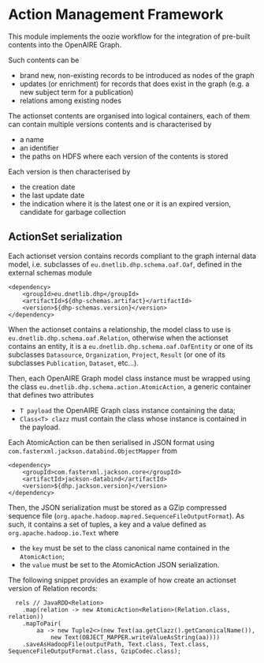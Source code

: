 # Action Management Framework

This module implements the oozie workflow for the integration of pre-built contents into the OpenAIRE Graph.

Such contents can be 

* brand new, non-existing records to be introduced as nodes of the graph
* updates (or enrichment) for records that does exist in the graph (e.g. a new subject term for a publication)
* relations among existing nodes

The actionset contents are organised into logical containers, each of them can contain multiple versions contents and is characterised by

* a name
* an identifier
* the paths on HDFS where each version of the contents is stored

Each version is then characterised by 

* the creation date
* the last update date
* the indication where it is the latest one or it is an expired version, candidate for garbage collection

## ActionSet serialization

Each actionset version contains records compliant to the graph internal data model, i.e. subclasses of `eu.dnetlib.dhp.schema.oaf.Oaf`,
defined in the external schemas module

```
<dependency>
    <groupId>eu.dnetlib.dhp</groupId>
    <artifactId>${dhp-schemas.artifact}</artifactId>
    <version>${dhp-schemas.version}</version>
</dependency>
```

When the actionset contains a relationship, the model class to use is `eu.dnetlib.dhp.schema.oaf.Relation`, otherwise 
when the actionset contains an entity, it is a `eu.dnetlib.dhp.schema.oaf.OafEntity` or one of its subclasses 
`Datasource`, `Organization`, `Project`, `Result` (or one of its subclasses `Publication`, `Dataset`, etc...). 

Then, each OpenAIRE Graph model class instance must be wrapped using the class `eu.dnetlib.dhp.schema.action.AtomicAction`, a generic 
container that defines two attributes

* `T payload` the OpenAIRE Graph class instance containing the data;
* `Class<T> clazz` must contain the class whose instance is contained in the payload.

Each AtomicAction can be then serialised in JSON format using `com.fasterxml.jackson.databind.ObjectMapper` from

```
<dependency>
    <groupId>com.fasterxml.jackson.core</groupId>
    <artifactId>jackson-databind</artifactId>
    <version>${dhp.jackson.version}</version>
</dependency>
```

Then, the JSON serialization must be stored as a GZip compressed sequence file (`org.apache.hadoop.mapred.SequenceFileOutputFormat`). 
As such, it contains a set of tuples, a key and a value defined as `org.apache.hadoop.io.Text` where

* the `key` must be set to the class canonical name contained in the `AtomicAction`;
* the `value` must be set to the AtomicAction JSON serialization.

The following snippet provides an example of how create an actionset version of Relation records:

```
  rels // JavaRDD<Relation>
    .map(relation -> new AtomicAction<Relation>(Relation.class, relation))
    .mapToPair(
        aa -> new Tuple2<>(new Text(aa.getClazz().getCanonicalName()),
            new Text(OBJECT_MAPPER.writeValueAsString(aa))))
    .saveAsHadoopFile(outputPath, Text.class, Text.class, SequenceFileOutputFormat.class, GzipCodec.class);
```

